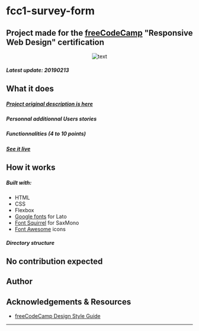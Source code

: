 # fcc1-survey-form

## Project made for the [freeCodeCamp](https://www.freecodecamp.org/) "Responsive Web Design" certification


<p align="center"><img src="https://bigimage.png" alt="text")</p>


##### Latest update: 20190213

## What it does

##### [Project original description is here](https://learn.freecodecamp.org/responsive-web-design/responsive-web-design-projects/build-a-survey-form)

##### Personnal additionnal Users stories

##### Functionnalities (4 to 10 points)

##### [See it live](#)

## How it works

##### Built with:
* HTML
* CSS
* Flexbox
* [Google fonts](https://fonts.google.com/) for Lato
* [Font Squirrel](https://www.fontsquirrel.com/) for SaxMono
* [Font Awesome](https://fontawesome.com/) icons

##### Directory structure

## No contribution expected

## Author

## Acknowledgements & Resources

* [freeCodeCamp Design Style Guide](https://design-style-guide.freecodecamp.org/)

---
